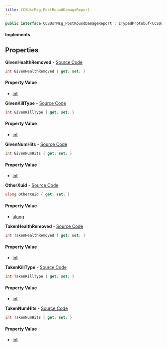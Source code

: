 ```yaml
---
title: CCSUsrMsg_PostRoundDamageReport
---
```


```csharp
public interface CCSUsrMsg_PostRoundDamageReport : ITypedProtobuf<CCSUsrMsg_PostRoundDamageReport>, INativeHandle, INetMessage<CCSUsrMsg_PostRoundDamageReport>, IDisposable
```

#### Implements

## Properties

**GivenHealthRemoved** - [Source Code](https://github.com/swiftly-solution/swiftlys2/blob/master/managed/src/SwiftlyS2.Generated/Protobufs/Interfaces/CCSUsrMsg_PostRoundDamageReport.cs#L24)

```csharp
int GivenHealthRemoved { get; set; }
```

#### Property Value

- [int](https://learn.microsoft.com/dotnet/api/system.int32)

**GivenKillType** - [Source Code](https://github.com/swiftly-solution/swiftlys2/blob/master/managed/src/SwiftlyS2.Generated/Protobufs/Interfaces/CCSUsrMsg_PostRoundDamageReport.cs#L21)

```csharp
int GivenKillType { get; set; }
```

#### Property Value

- [int](https://learn.microsoft.com/dotnet/api/system.int32)

**GivenNumHits** - [Source Code](https://github.com/swiftly-solution/swiftlys2/blob/master/managed/src/SwiftlyS2.Generated/Protobufs/Interfaces/CCSUsrMsg_PostRoundDamageReport.cs#L27)

```csharp
int GivenNumHits { get; set; }
```

#### Property Value

- [int](https://learn.microsoft.com/dotnet/api/system.int32)

**OtherXuid** - [Source Code](https://github.com/swiftly-solution/swiftlys2/blob/master/managed/src/SwiftlyS2.Generated/Protobufs/Interfaces/CCSUsrMsg_PostRoundDamageReport.cs#L18)

```csharp
ulong OtherXuid { get; set; }
```

#### Property Value

- [ulong](https://learn.microsoft.com/dotnet/api/system.uint64)

**TakenHealthRemoved** - [Source Code](https://github.com/swiftly-solution/swiftlys2/blob/master/managed/src/SwiftlyS2.Generated/Protobufs/Interfaces/CCSUsrMsg_PostRoundDamageReport.cs#L33)

```csharp
int TakenHealthRemoved { get; set; }
```

#### Property Value

- [int](https://learn.microsoft.com/dotnet/api/system.int32)

**TakenKillType** - [Source Code](https://github.com/swiftly-solution/swiftlys2/blob/master/managed/src/SwiftlyS2.Generated/Protobufs/Interfaces/CCSUsrMsg_PostRoundDamageReport.cs#L30)

```csharp
int TakenKillType { get; set; }
```

#### Property Value

- [int](https://learn.microsoft.com/dotnet/api/system.int32)

**TakenNumHits** - [Source Code](https://github.com/swiftly-solution/swiftlys2/blob/master/managed/src/SwiftlyS2.Generated/Protobufs/Interfaces/CCSUsrMsg_PostRoundDamageReport.cs#L36)

```csharp
int TakenNumHits { get; set; }
```

#### Property Value

- [int](https://learn.microsoft.com/dotnet/api/system.int32)

